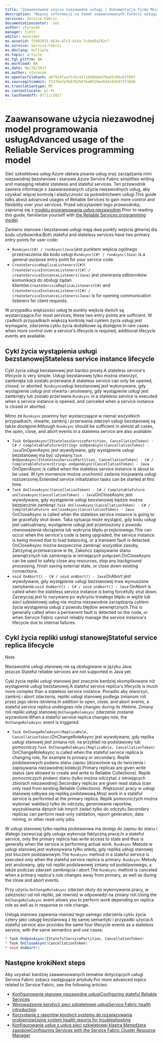 ```yaml
---
title: "Zaawansowane użycia niezawodne usługi | Dokumentacja firmy Microsoft"
description: "Więcej informacji na temat zaawansowanych funkcji usługi sieć szkieletowa usług niezawodnej dodano elastyczność w usługach."
services: Service-Fabric
documentationcenter: .net
author: vturecek
manager: timlt
editor: masnider
ms.assetid: f2942871-863d-47c3-b14a-7cdad9a742c7
ms.service: Service-Fabric
ms.devlang: multiple
ms.topic: article
ms.tgt_pltfrm: NA
ms.workload: NA
ms.date: 06/29/2017
ms.author: vturecek
ms.openlocfilehash: a87924faaf5c6c43716b06b6d70ab5100c61f097
ms.sourcegitcommit: f537befafb079256fba0529ee554c034d73f36b0
ms.translationtype: MT
ms.contentlocale: pl-PL
ms.lasthandoff: 07/11/2017
---
```

# <a name="advanced-usage-of-the-reliable-services-programming-model"></a><span data-ttu-id="1b1e8-103">Zaawansowane użycia niezawodnej model programowania usług</span><span class="sxs-lookup"><span data-stu-id="1b1e8-103">Advanced usage of the Reliable Services programming model</span></span>
<span data-ttu-id="1b1e8-104">Sieć szkieletowa usług Azure ułatwia pisanie usług oraz zarządzania nimi niezawodnej bezstanowe i stanowe.</span><span class="sxs-lookup"><span data-stu-id="1b1e8-104">Azure Service Fabric simplifies writing and managing reliable stateless and stateful services.</span></span> <span data-ttu-id="1b1e8-105">Ten przewodnik zawiera informacje o zaawansowanych użycia niezawodnych usług, aby uzyskać więcej kontrolę i elastyczność za pośrednictwem usługi.</span><span class="sxs-lookup"><span data-stu-id="1b1e8-105">This guide talks about advanced usages of Reliable Services to gain more control and flexibility over your services.</span></span> <span data-ttu-id="1b1e8-106">Przed odczytaniem tego przewodnika, zapoznaj się z [modelu programowania usług niezawodnej](service-fabric-reliable-services-introduction.md).</span><span class="sxs-lookup"><span data-stu-id="1b1e8-106">Prior to reading this guide, familiarize yourself with [the Reliable Services programming model](service-fabric-reliable-services-introduction.md).</span></span>

<span data-ttu-id="1b1e8-107">Zarówno stanowe i bezstanowe usługi mają dwa punkty wejścia głównej dla kodu użytkownika:</span><span class="sxs-lookup"><span data-stu-id="1b1e8-107">Both stateful and stateless services have two primary entry points for user code:</span></span>

* <span data-ttu-id="1b1e8-108">`RunAsync(C#) / runAsync(Java)`jest punktem wejścia ogólnego przeznaczenia dla kodu usługi.</span><span class="sxs-lookup"><span data-stu-id="1b1e8-108">`RunAsync(C#) / runAsync(Java)` is a general-purpose entry point for your service code.</span></span>
* <span data-ttu-id="1b1e8-109">`CreateServiceReplicaListeners(C#)`i `CreateServiceInstanceListeners(C#) / createServiceInstanceListeners(Java)` jest otwierania odbiorników komunikacji do obsługi żądań klientów.</span><span class="sxs-lookup"><span data-stu-id="1b1e8-109">`CreateServiceReplicaListeners(C#)` and `CreateServiceInstanceListeners(C#) / createServiceInstanceListeners(Java)` is for opening communication listeners for client requests.</span></span>

<span data-ttu-id="1b1e8-110">W przypadku większości usług te punkty wejścia dwóch są wystarczające.</span><span class="sxs-lookup"><span data-stu-id="1b1e8-110">For most services, these two entry points are sufficient.</span></span> <span data-ttu-id="1b1e8-111">W rzadkich przypadkach większą kontrolę nad cyklem życia usługi jest wymagane, zdarzenia cyklu życia dodatkowe są dostępne.</span><span class="sxs-lookup"><span data-stu-id="1b1e8-111">In rare cases when more control over a service's lifecycle is required, additional lifecycle events are available.</span></span>

## <a name="stateless-service-instance-lifecycle"></a><span data-ttu-id="1b1e8-112">Cykl życia wystąpienia usługi bezstanowej</span><span class="sxs-lookup"><span data-stu-id="1b1e8-112">Stateless service instance lifecycle</span></span>
<span data-ttu-id="1b1e8-113">Cykl życia usługi bezstanowej jest bardzo prosty.</span><span class="sxs-lookup"><span data-stu-id="1b1e8-113">A stateless service's lifecycle is very simple.</span></span> <span data-ttu-id="1b1e8-114">Usługi bezstanowej tylko można otworzyć, zamknięta lub zostało przerwane.</span><span class="sxs-lookup"><span data-stu-id="1b1e8-114">A stateless service can only be opened, closed, or aborted.</span></span> <span data-ttu-id="1b1e8-115">`RunAsync`usługi bezstanowej jest wykonywane, gdy wystąpienie usługi jest otwarta i anulowany, gdy wystąpienie usługi jest zamknięty lub zostało przerwane.</span><span class="sxs-lookup"><span data-stu-id="1b1e8-115">`RunAsync` in a stateless service is executed when a service instance is opened, and canceled when a service instance is closed or aborted.</span></span>

<span data-ttu-id="1b1e8-116">Mimo że `RunAsync` powinny być wystarczające w niemal wszystkich przypadkach, otwarte, zamknij i przerwania zdarzeń usługi bezstanowej są także dostępne:</span><span class="sxs-lookup"><span data-stu-id="1b1e8-116">Although `RunAsync` should be sufficient in almost all cases, the open, close, and abort events in a stateless service are also available:</span></span>

* <span data-ttu-id="1b1e8-117">`Task OnOpenAsync(IStatelessServicePartition, CancellationToken) - C# / CompletableFuture<String> onOpenAsync(CancellationToken) - Java`OnOpenAsync jest wywoływane, gdy wystąpienie usługi bezstanowej ma być używany.</span><span class="sxs-lookup"><span data-stu-id="1b1e8-117">`Task OnOpenAsync(IStatelessServicePartition, CancellationToken) - C# / CompletableFuture<String> onOpenAsync(CancellationToken) - Java` OnOpenAsync is called when the stateless service instance is about to be used.</span></span> <span data-ttu-id="1b1e8-118">W tym momencie można uruchomić zadania inicjowania usługi rozszerzonej.</span><span class="sxs-lookup"><span data-stu-id="1b1e8-118">Extended service initialization tasks can be started at this time.</span></span>
* <span data-ttu-id="1b1e8-119">`Task OnCloseAsync(CancellationToken) - C# / CompletableFuture onCloseAsync(CancellationToken) - Java`OnCloseAsync jest wywoływane, gdy wystąpienie usługi bezstanowej będzie można bezpiecznie zamknąć.</span><span class="sxs-lookup"><span data-stu-id="1b1e8-119">`Task OnCloseAsync(CancellationToken) - C# / CompletableFuture onCloseAsync(CancellationToken) - Java` OnCloseAsync is called when the stateless service instance is going to be gracefully shut down.</span></span> <span data-ttu-id="1b1e8-120">Taka sytuacja może wystąpić, gdy kodu usługi jest uaktualniany, wystąpienie usługi jest przenoszony z powodu równoważenia obciążenia lub wykrycia błędu przejściowego.</span><span class="sxs-lookup"><span data-stu-id="1b1e8-120">This can occur when the service's code is being upgraded, the service instance is being moved due to load balancing, or a transient fault is detected.</span></span> <span data-ttu-id="1b1e8-121">OnCloseAsync można bezpiecznie zamknąć wszystkie zasoby, Zatrzymaj przetwarzanie w tle, Zakończ zapisywanie stanu zewnętrznych lub zamknięcia w istniejących połączeń.</span><span class="sxs-lookup"><span data-stu-id="1b1e8-121">OnCloseAsync can be used to safely close any resources, stop any background processing, finish saving external state, or close down existing connections.</span></span>
* <span data-ttu-id="1b1e8-122">`void OnAbort() - C# / void onAbort() - Java`OnAbort jest wywoływane, gdy wystąpienie usługi bezstanowej trwa wymuszone zamykanie.</span><span class="sxs-lookup"><span data-stu-id="1b1e8-122">`void OnAbort() - C# / void onAbort() - Java` OnAbort is called when the stateless service instance is being forcefully shut down.</span></span> <span data-ttu-id="1b1e8-123">Zazwyczaj jest to nazywane po wykryciu trwałego błędu w węźle lub sieci szkieletowej usług nie można niezawodnie zarządzania cyklem życia wystąpienia usługi z powodu błędów wewnętrznych.</span><span class="sxs-lookup"><span data-stu-id="1b1e8-123">This is generally called when a permanent fault is detected on the node, or when Service Fabric cannot reliably manage the service instance's lifecycle due to internal failures.</span></span>

## <a name="stateful-service-replica-lifecycle"></a><span data-ttu-id="1b1e8-124">Cykl życia repliki usługi stanowej</span><span class="sxs-lookup"><span data-stu-id="1b1e8-124">Stateful service replica lifecycle</span></span>

> [!NOTE]
> <span data-ttu-id="1b1e8-125">Niezawodne usługi stanowej nie są obsługiwane w języku Java jeszcze.</span><span class="sxs-lookup"><span data-stu-id="1b1e8-125">Stateful reliable services are not supported in Java yet.</span></span>
>
>

<span data-ttu-id="1b1e8-126">Cykl życia repliki usługi stanowej jest znacznie bardziej skomplikowane niż wystąpienie usługi bezstanowej.</span><span class="sxs-lookup"><span data-stu-id="1b1e8-126">A stateful service replica's lifecycle is much more complex than a stateless service instance.</span></span> <span data-ttu-id="1b1e8-127">Ponadto aby otworzyć, zamknij i abort zdarzenia, repliki usługi stanowej podlega zmianom roli przez jego okres istnienia.</span><span class="sxs-lookup"><span data-stu-id="1b1e8-127">In addition to open, close, and abort events, a stateful service replica undergoes role changes during its lifetime.</span></span> <span data-ttu-id="1b1e8-128">Zmiany roli repliki usługi stanowej `OnChangeRoleAsync` zdarzenie zostanie wyzwolone:</span><span class="sxs-lookup"><span data-stu-id="1b1e8-128">When a stateful service replica changes role, the `OnChangeRoleAsync` event is triggered:</span></span>

* <span data-ttu-id="1b1e8-129">`Task OnChangeRoleAsync(ReplicaRole, CancellationToken)`OnChangeRoleAsync jest wywoływane, gdy replika usługi stanowej jest zmiana roli, na przykład na podstawowy lub pomocniczy.</span><span class="sxs-lookup"><span data-stu-id="1b1e8-129">`Task OnChangeRoleAsync(ReplicaRole, CancellationToken)` OnChangeRoleAsync is called when the stateful service replica is changing role, for example to primary or secondary.</span></span> <span data-ttu-id="1b1e8-130">Replik podstawowych podano stanu zapisu (dozwolone są do tworzenia i zapisywania niezawodnej kolekcji).</span><span class="sxs-lookup"><span data-stu-id="1b1e8-130">Primary replicas are given write status (are allowed to create and write to Reliable Collections).</span></span> <span data-ttu-id="1b1e8-131">Replik pomocniczych podano stanu (tylko można odczytać z istniejących zbiorach niezawodnej).</span><span class="sxs-lookup"><span data-stu-id="1b1e8-131">Secondary replicas are given read status (can only read from existing Reliable Collections).</span></span> <span data-ttu-id="1b1e8-132">Większość pracy w usługi stanowej odbywa się repliką podstawową.</span><span class="sxs-lookup"><span data-stu-id="1b1e8-132">Most work in a stateful service is performed at the primary replica.</span></span> <span data-ttu-id="1b1e8-133">Replik pomocniczych można wykonać walidacji tylko do odczytu, generowanie raportów, wyszukiwania danych lub innych zadań tylko do odczytu.</span><span class="sxs-lookup"><span data-stu-id="1b1e8-133">Secondary replicas can perform read-only validation, report generation, data mining, or other read-only jobs.</span></span>

<span data-ttu-id="1b1e8-134">W usługi stanowej tylko replika podstawowa ma dostęp do zapisu do stanu i dlatego zazwyczaj gdy usługa wykonuje faktyczną pracę.</span><span class="sxs-lookup"><span data-stu-id="1b1e8-134">In a stateful service, only the primary replica has write access to state and thus is generally when the service is performing actual work.</span></span> <span data-ttu-id="1b1e8-135">`RunAsync` Metoda w usługi stanowej jest wykonywana tylko wtedy, gdy replika usługi stanowej jest kluczem podstawowym.</span><span class="sxs-lookup"><span data-stu-id="1b1e8-135">The `RunAsync` method in a stateful service is executed only when the stateful service replica is primary.</span></span> <span data-ttu-id="1b1e8-136">`RunAsync` Metody jest anulowany, gdy roli repliki podstawowej zmiany od podstawowego, a także podczas zdarzeń zamknięcia i abort.</span><span class="sxs-lookup"><span data-stu-id="1b1e8-136">The `RunAsync` method is canceled when a primary replica's role changes away from primary, as well as during the close and abort events.</span></span>

<span data-ttu-id="1b1e8-137">Przy użyciu `OnChangeRoleAsync` zdarzeń służy do wykonywania pracy, w zależności od roli repliki, jak również w odpowiedzi na zmiany roli.</span><span class="sxs-lookup"><span data-stu-id="1b1e8-137">Using the `OnChangeRoleAsync` event allows you to perform work depending on replica role as well as in response to role change.</span></span>

<span data-ttu-id="1b1e8-138">Usługa stanowa zapewnia również tego samego zdarzenia cyklu życia cztery jako usługę bezstanową z tej samej semantyki i przypadki użycia:</span><span class="sxs-lookup"><span data-stu-id="1b1e8-138">A stateful service also provides the same four lifecycle events as a stateless service, with the same semantics and use cases:</span></span>

```csharp
* Task OnOpenAsync(IStatefulServicePartition, CancellationToken)
* Task OnCloseAsync(CancellationToken)
* void OnAbort()
```

## <a name="next-steps"></a><span data-ttu-id="1b1e8-139">Następne kroki</span><span class="sxs-lookup"><span data-stu-id="1b1e8-139">Next steps</span></span>
<span data-ttu-id="1b1e8-140">Aby uzyskać bardziej zaawansowanych tematów dotyczących usługi Service Fabric zobacz następujące artykuły:</span><span class="sxs-lookup"><span data-stu-id="1b1e8-140">For more advanced topics related to Service Fabric, see the following articles:</span></span>

* [<span data-ttu-id="1b1e8-141">Konfigurowanie stanowe niezawodne usługi</span><span class="sxs-lookup"><span data-stu-id="1b1e8-141">Configuring stateful Reliable Services</span></span>](service-fabric-reliable-services-configuration.md)
* [<span data-ttu-id="1b1e8-142">Wprowadzenie kondycji sieci szkieletowej usług</span><span class="sxs-lookup"><span data-stu-id="1b1e8-142">Service Fabric health introduction</span></span>](service-fabric-health-introduction.md)
* [<span data-ttu-id="1b1e8-143">Korzystanie z raportów kondycji systemu do rozwiązywania problemów</span><span class="sxs-lookup"><span data-stu-id="1b1e8-143">Using system health reports for troubleshooting</span></span>](service-fabric-understand-and-troubleshoot-with-system-health-reports.md)
* [<span data-ttu-id="1b1e8-144">Konfigurowanie usług z usług sieci szkieletowej klastra Menedżera zasobów</span><span class="sxs-lookup"><span data-stu-id="1b1e8-144">Configuring Services with the Service Fabric Cluster Resource Manager</span></span>](service-fabric-cluster-resource-manager-configure-services.md)

